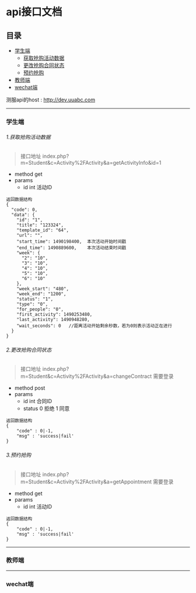 # api接口文档

## 目录
* [学生端](#学生端)
    * [获取抢购活动数据](#1获取抢购活动数据)
    * [更改抢购合同状态](#2更改抢购合同状态)
    * [预约抢购](#3预约抢购)
* [教师端](#教师端)
* [wechat端](#wechat端)

测服api的host : http://dev.uuabc.com

***

### 学生端

###### 1.获取抢购活动数据

> 接口地址 index.php?m=Student&c=Activity%2FActivity&a=getActivityInfo&id=1
* method get
* params 
    * id int 活动ID


```
返回数据结构
{
  "code": 0,
  "data": {
    "id": "1",
    "title": "123324",
    "template_id": "64",
    "url": "",
    "start_time": 1490198400,  本次活动开始时间戳
    "end_time": 1490889600,    本次活动结束时间戳
    "week": {
      "2": "10",
      "3": "10",
      "4": "10",
      "5": "10",
      "6": "10"
    },
    "week_start": "480",
    "week_end": "1200",
    "status": "1",
    "type": "0",
    "for_people": "0",
    "first_activity": 1490253480,
    "last_activity": 1490948280,
    "wait_seconds": 0   //距离活动开始剩余秒数，若为0则表示活动正在进行
  }
}
```

###### 2.更改抢购合同状态
> 接口地址 index.php?m=Student&c=Activity%2FActivity&a=changeContract 需要登录
* method post
* params 
    * id int 合同ID
    * status 0 拒绝  1 同意

```
返回数据结构
{
    "code" : 0|-1,
    "msg" : 'success|fail'
}
```

###### 3.预约抢购
> 接口地址 index.php?m=Student&c=Activity%2FActivity&a=getAppointment 需要登录
* method get
* params 
    * id int 活动ID

```
返回数据结构
{
    "code" : 0|-1,
    "msg" : 'success|fail'
}
```

***

### 教师端


***

### wechat端



